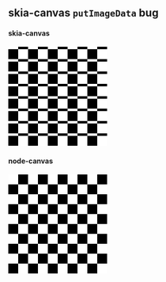 ## skia-canvas `putImageData` bug

#### skia-canvas
![](https://github.com/jeetiss/put-image-bug/blob/main/skia-canvas.png)

#### node-canvas
![](https://github.com/jeetiss/put-image-bug/blob/main/node-canvas.png)
